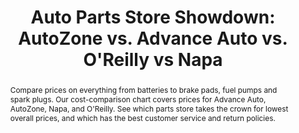 ---
category: news
title: Auto Parts Store Showdown&#58; AutoZone vs. Advance Auto vs. O'Reilly vs Napa
abstract: Compare prices on everything from batteries to brake pads, fuel pumps and spark plugs. Our cost-comparison chart covers prices for Advance Auto, AutoZone, Napa, and O'Reilly. See which parts store takes the crown for lowest overall prices, and which has the best customer service and return policies.
publishedDateTime: 2019-03-06T12:33:00Z
sourceUrl: https://www.msn.com/en-us/autos/ownership/auto-parts-store-showdown-autozone-vs-advance-auto-vs-o-reilly-vs-napa/ar-BBUswPh?
type: article

provider:
  name: Cheapism
  id: V_BB7KDzh_global
tags:
  - Autos

images: 
  - url: assets/images/2019/3/Auto-Parts-Store-Showdown:-AutoZone-vs.-Advance-Auto-vs.-O'Reilly-vs-Napa-1.jpg
    width: 728
    height: 485
    quality: 79
    title: Cheapest Parts Store
    attribution: 
    focalRegion:
      x1: 408
      x2: 408
      y1: 165
      y2: 165

---
